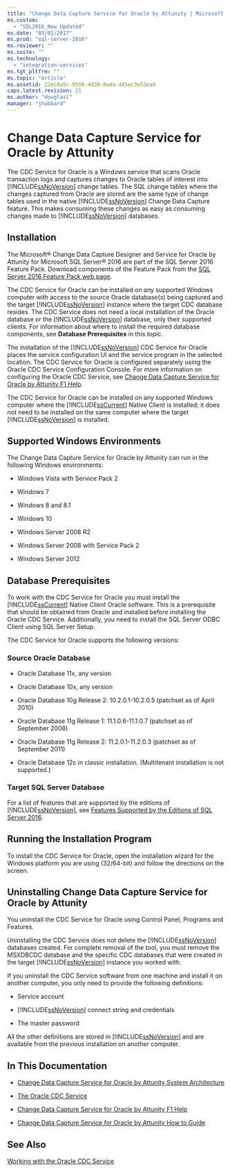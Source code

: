 ```yaml
---
title: "Change Data Capture Service for Oracle by Attunity | Microsoft Docs"
ms.custom: 
  - "SQL2016_New_Updated"
ms.date: "03/01/2017"
ms.prod: "sql-server-2016"
ms.reviewer: ""
ms.suite: ""
ms.technology: 
  - "integration-services"
ms.tgt_pltfrm: ""
ms.topic: "article"
ms.assetid: 22ec8a5c-9550-4d38-8a4a-485ec3e53ea8
caps.latest.revision: 21
ms.author: "douglasl"
manager: "jhubbard"
---
```

# Change Data Capture Service for Oracle by Attunity
  The CDC Service for Oracle is a Windows service that scans Oracle transaction logs and captures changes to Oracle tables of interest into [!INCLUDE[ssNoVersion](../../a9notintoc/includes/ssnoversion-md.md)] change tables. The SQL change tables where the changes captured from Oracle are stored are the same type of change tables used in the native [!INCLUDE[ssNoVersion](../../a9notintoc/includes/ssnoversion-md.md)] Change Data Capture feature. This makes consuming these changes as easy as consuming changes made to [!INCLUDE[ssNoVersion](../../a9notintoc/includes/ssnoversion-md.md)] databases.  
  
## Installation  
 The Microsoft® Change Data Capture Designer and Service for Oracle by Attunity for Microsoft SQL Server® 2016 are part of the SQL Server 2016 Feature Pack. Download components of the Feature Pack from the [SQL Server 2016 Feature Pack web page](http://go.microsoft.com/fwlink/?LinkId=746297).  
  
 The CDC Service for Oracle can be installed on any supported Windows computer with access to the source Oracle database(s) being captured and the target [!INCLUDE[ssNoVersion](../../a9notintoc/includes/ssnoversion-md.md)] instance where the target CDC database resides. The CDC Service does not need a local installation of the Oracle database or the [!INCLUDE[ssNoVersion](../../a9notintoc/includes/ssnoversion-md.md)] database, only their supported clients. For information about where to install the required database components, see **Database Prerequisites** in this topic.  
  
 The installation of the [!INCLUDE[ssNoVersion](../../a9notintoc/includes/ssnoversion-md.md)] CDC Service for Oracle places the service configuration UI and the service program in the selected location. The CDC Service for Oracle is configured separately using the Oracle CDC Service Configuration Console. For more information on configuring the Oracle CDC Service, see [Change Data Capture Service for Oracle by Attunity F1 Help](../../integration-services/change-data-capture/change-data-capture-service-for-oracle-by-attunity-f1-help.md).  
  
 The CDC Service for Oracle can be installed on any supported Windows computer where the [!INCLUDE[ssCurrent](../../a9notintoc/includes/sscurrent-md.md)] Native Client is installed; it does not need to be installed on the same computer where the target [!INCLUDE[ssNoVersion](../../a9notintoc/includes/ssnoversion-md.md)] is installed.  
  
## Supported Windows Environments  
 The Change Data Capture Service for Oracle by Attunity can run in the following Windows environments:  
  
-   Windows Vista with Service Pack 2  
  
-   Windows 7  
  
-   Windows 8 and 8.1  
  
-   Windows 10  
  
-   Windows Server 2008 R2  
  
-   Windows Server 2008 with Service Pack 2  
  
-   Windows Server 2012  
  
## Database Prerequisites  
 To work with the CDC Service for Oracle you must install the [!INCLUDE[ssCurrent](../../a9notintoc/includes/sscurrent-md.md)] Native Client Oracle software. This is a prerequisite that should be obtained from Oracle and installed before installing the Oracle CDC Service. Additionally, you need to install the SQL Server ODBC Client using SQL Server Setup.  
  
 The CDC Service for Oracle supports the following versions:  
  
### Source Oracle Database  
  
-   Oracle Database 11x, any version  
  
-   Oracle Database 10x, any version  
  
-   Oracle Database 10g Release 2: 10.2.0.1-10.2.0.5 (patchset as of April 2010)  
  
-   Oracle Database 11g Release 1: 11.1.0.6-11.1.0.7 (patchset as of September 2008)  
  
-   Oracle Database 11g Release 2: 11.2.0.1-11.2.0.3 (patchset as of September 2011)  

-   Oracle Database 12c in classic installation. (Multitenant installation is not supported.)  
  
### Target SQL Server Database  
 For a list of features that are supported by the editions of [!INCLUDE[ssNoVersion](../../a9notintoc/includes/ssnoversion-md.md)], see [Features Supported by the Editions of SQL Server 2016](../Topic/Features%20Supported%20by%20the%20Editions%20of%20SQL%20Server%202016.md).  
  
## Running the Installation Program  
 To install the CDC Service for Oracle, open the installation wizard for the Windows platform you are using (32/64-bit) and follow the directions on the screen.  
  
## Uninstalling Change Data Capture Service for Oracle by Attunity  
 You uninstall the CDC Service for Oracle using Control Panel, Programs and Features.  
  
 Uninstalling the CDC Service does not delete the [!INCLUDE[ssNoVersion](../../a9notintoc/includes/ssnoversion-md.md)] databases created. For complete removal of the tool, you must remove the MSXDBCDC database and the specific CDC databases that were created in the target [!INCLUDE[ssNoVersion](../../a9notintoc/includes/ssnoversion-md.md)] instance you worked with.  
  
 If you uninstall the CDC Service software from one machine and install it on another computer, you only need to provide the following definitions:  
  
-   Service account  
  
-   [!INCLUDE[ssNoVersion](../../a9notintoc/includes/ssnoversion-md.md)] connect string and credentials  
  
-   The master password  
  
 All the other definitions are stored in [!INCLUDE[ssNoVersion](../../a9notintoc/includes/ssnoversion-md.md)] and are available from the previous installation on another computer.  
  
## In This Documentation  
  
-   [Change Data Capture Service for Oracle by Attunity System Architecture](../../integration-services/change-data-capture/change-data-capture-service-for-oracle-by-attunity-system-architecture.md)  
  
-   [The Oracle CDC Service](../../integration-services/change-data-capture/the-oracle-cdc-service.md)  
  
-   [Change Data Capture Service for Oracle by Attunity F1 Help](../../integration-services/change-data-capture/change-data-capture-service-for-oracle-by-attunity-f1-help.md)  
  
-   [Change Data Capture Service for Oracle by Attunity How to Guide](../../integration-services/change-data-capture/change-data-capture-service-for-oracle-by-attunity-how-to-guide.md)  
  
## See Also  
 [Working with the Oracle CDC Service](../../integration-services/change-data-capture/working-with-the-oracle-cdc-service.md)  
  
  